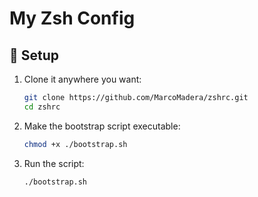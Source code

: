 # My Zsh Config

## 🚀 Setup

1. Clone it anywhere you want:

   ```sh
   git clone https://github.com/MarcoMadera/zshrc.git
   cd zshrc
   ```

2. Make the bootstrap script executable:

   ```sh
   chmod +x ./bootstrap.sh
   ```

3. Run the script:

   ```sh
   ./bootstrap.sh
   ```
